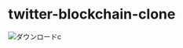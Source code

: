 # twitter-blockchain-clone
![ダウンロードc](https://user-images.githubusercontent.com/96198088/156288943-013ac9f7-2015-4550-beb2-53038444d9b4.gif)

